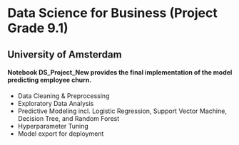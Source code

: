 # Data Science for Business (Project Grade 9.1)
## University of Amsterdam 

#### Notebook DS_Project_New provides the final implementation of the model predicting employee churn. 

<ul>
<li>Data Cleaning & Preprocessing
<li>Exploratory Data Analysis
<li>Predictive Modeling incl. Logistic Regression, Support Vector Machine, Decision Tree, and Random Forest
<li>Hyperparameter Tuning
<li>Model export for deployment
</ul>




